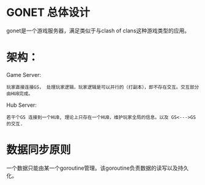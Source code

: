 GONET 总体设计
=============

gonet是一个游戏服务器，满足类似于与clash of clans这种游戏类型的应用。

架构：
====

Game Server:

    玩家直接连接GS， 处理玩家逻辑，玩家逻辑是可以并行的（打副本），即不存在交互。交互部分由HUB完成。
  
Hub Server:

    若干个GS 连接到一个HUB, 理论上只存在一个HUB，维护玩家全局的信息。以及 GS<--->GS 的交互.
    

数据同步原则
====
一个数据只能由某一个goroutine管理。该goroutine负责数据的读写以及持久化。
    
